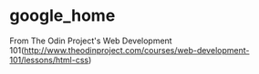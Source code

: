 # google_home
From The Odin Project's Web Development 101(http://www.theodinproject.com/courses/web-development-101/lessons/html-css)
